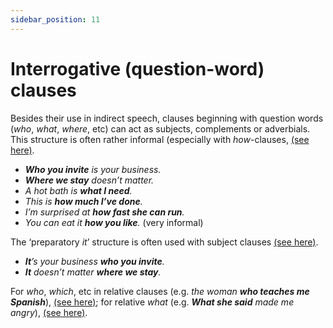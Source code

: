 ```yaml
---
sidebar_position: 11
---
```


# Interrogative (question-word) clauses

Besides their use in indirect speech, clauses beginning with question words (*who*, *what*, *where*, etc) can act as subjects, complements or adverbials. This structure is often rather informal (especially with *how*\-clauses, [(see here)](./../../vocabulary/word-problems-from-a-to-z/how).

- ***Who you invite** is your business.*
- ***Where we stay** doesn’t matter.*
- *A hot bath is **what I need**.*
- *This is **how much I’ve done**.*
- *I’m surprised at **how fast she can run**.*
- *You can eat it **how you like**.* (very informal)

The ‘preparatory *it*’ structure is often used with subject clauses [(see here)](./../information-structure/preparatory-it-subject).

- ***It**’s your business **who you invite**.*
- ***It** doesn’t matter **where we stay**.*

For *who*, *which*, etc in relative clauses (e.g. *the woman **who teaches me Spanish***), [(see here)](./../relative-clauses/relatives-basic-information); for relative *what* (e.g. ***What she said** made me angry*), [(see here)](./../relative-clauses/what).
